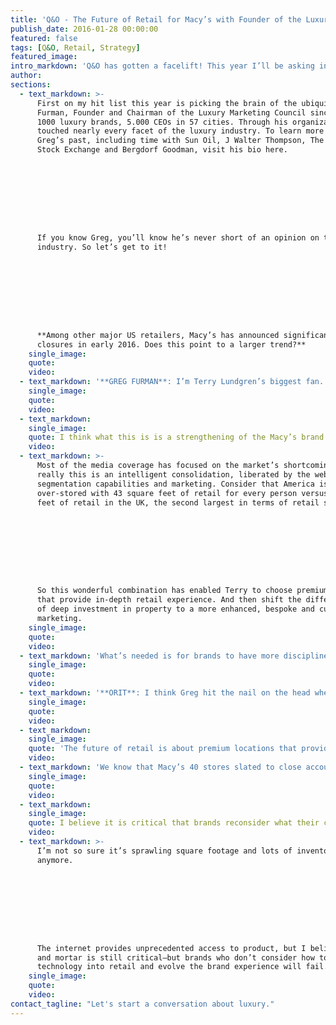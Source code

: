 ```yaml
---
title: 'Q&O - The Future of Retail for Macy’s with Founder of the Luxury Marketing Council, Greg Furman'
publish_date: 2016-01-28 00:00:00
featured: false
tags: [Q&O, Retail, Strategy]
featured_image:
intro_markdown: 'Q&O has gotten a facelift! This year I’ll be asking industry experts to weigh in on industry news and adding my own opinion to the conversation. A series of short soundbites will provide insight into where smart, innovative brands are headed. Read on!​'
author:
sections:
  - text_markdown: >-
      First on my hit list this year is picking the brain of the ubiquitous Greg
      Furman, Founder and Chairman of the Luxury Marketing Council since 1994:
      1000 luxury brands, 5.000 CEOs in 57 cities. Through his organization he’s
      touched nearly every facet of the luxury industry. To learn more about
      Greg’s past, including time with Sun Oil, J Walter Thompson, The New York
      Stock Exchange and Bergdorf Goodman, visit his bio here.









      If you know Greg, you’ll know he’s never short of an opinion on this
      industry. So let’s get to it!









      **Among other major US retailers, Macy’s has announced significant store
      closures in early 2016. Does this point to a larger trend?​**
    single_image:
    quote:
    video:
  - text_markdown: '**GREG FURMAN**: I’m Terry Lundgren’s biggest fan. When I was running marketing at Bergdorf, he was the head of Neiman Marcus. Terry is the classic retail strategist quarterback. He knows how to motivate, inspire and focus his strategy. So who better to deal with this equation than he. I think the media has played it all wrong.​'
    single_image:
    quote:
    video:
  - text_markdown:
    single_image:
    quote: I think what this is is a strengthening of the Macy’s brand.
    video:
  - text_markdown: >-
      Most of the media coverage has focused on the market’s shortcomings. But
      really this is an intelligent consolidation, liberated by the web,
      segmentation capabilities and marketing. Consider that America is vastly
      over-stored with 43 square feet of retail for every person versus 9 square
      feet of retail in the UK, the second largest in terms of retail space.









      So this wonderful combination has enabled Terry to choose premium locations
      that provide in-depth retail experience. And then shift the difference out
      of deep investment in property to a more enhanced, bespoke and customized
      marketing.​
    single_image:
    quote:
    video:
  - text_markdown: 'What’s needed is for brands to have more discipline in their approach to all of the marketing functions. I would also say that the pressure in this environment is on brands to be true, classic, integrated marketers—and luxury brands have been relatively slow to adapt but are recognizing that that approach is critical.​'
    single_image:
    quote:
    video:
  - text_markdown: '**ORIT**: I think Greg hit the nail on the head when we think about the question, "Does Macy’s behavior point to a larger industry trend?" As he said,​'
    single_image:
    quote:
    video:
  - text_markdown:
    single_image:
    quote: 'The future of retail is about premium locations that provide in-depth retail experience. It’s less about a deep investment in property and instead a more enhanced, bespoke and customized marketing strategy.'
    video:
  - text_markdown: 'We know that Macy’s 40 stores slated to close account for 1% of total sales, even though they make up more than 5% of Macy’s locations. It’s no secret that the Macy’s store experience has grown a bit tired in plenty of markets. Especially as compared to far superior retail experiences that exist within the same shopping center—like Apple or even Nordstrom. The outlets were aging, and while that’s not the primary cause for closures as Greg pointed out,​'
    single_image:
    quote:
    video:
  - text_markdown:
    single_image:
    quote: I believe it is critical that brands reconsider what their customer wants out of their physical retail locations.
    video:
  - text_markdown: >-
      I’m not so sure it’s sprawling square footage and lots of inventory
      anymore.









      The internet provides unprecedented access to product, but I believe bricks
      and mortar is still critical—but brands who don’t consider how to bring
      technology into retail and evolve the brand experience will fail.​
    single_image:
    quote:
    video:
contact_tagline: "Let's start a conversation about luxury."
---
```



